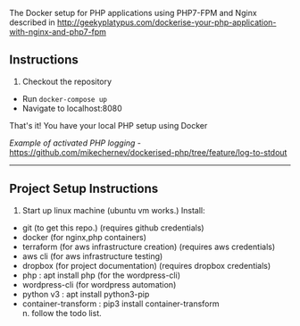 The Docker setup for PHP applications using PHP7-FPM and Nginx described in http://geekyplatypus.com/dockerise-your-php-application-with-nginx-and-php7-fpm

## Instructions
1. Checkout the repository
* Run `docker-compose up`
* Navigate to localhost:8080

That's it! You have your local PHP setup using Docker

*Example of activated PHP logging* - https://github.com/mikechernev/dockerised-php/tree/feature/log-to-stdout

--------------------------------
## Project Setup Instructions
1. Start up linux machine (ubuntu vm works.)
Install:
 - git (to get this repo.) (requires github credentials)
 - docker (for nginx,php containers)
 - terraform (for aws infrastructure creation) (requires aws credentials)
 - aws cli (for aws infrastructure testing)
 - dropbox (for project documentation) (requires dropbox credentials)
 - php : apt install php (for the wordpress-cli)
 - wordpress-cli (for wordpress automation)
 - python v3 : apt install python3-pip
 - container-transform : pip3 install container-transform  
n. follow the todo list. 
